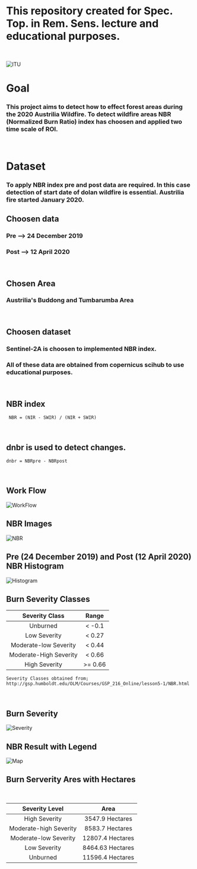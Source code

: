 # This repository created for Spec. Top. in Rem. Sens. lecture and educational purposes.
</br>

![ITU](images/itu.jpg 'ITU')

# Goal
### This project aims to detect how to effect forest areas during the 2020 Austrilia Wildfire. To detect wildfire areas NBR (Normalized Burn Ratio) index has choosen and applied two time scale of ROI. 
</br>

# Dataset

### To apply NBR index pre and post data are required. In this case detection of start date of dolan wildfire is essential. Austrilia fire started January 2020.


## Choosen data
### Pre  -->  24 December 2019
### Post -->  12 April 2020
</br>

## Chosen Area
### Austrilia's Buddong and Tumbarumba Area

<br>

## Choosen dataset
### Sentinel-2A is choosen to implemented NBR index.
### All of these data are obtained from copernicus scihub to use educational purposes.
</br>


## NBR index
```
 NBR = (NIR - SWIR) / (NIR + SWIR)
```
</br>

## dnbr is used to detect changes.
```
dnbr = NBRpre - NBRpost
```

<br>

## Work Flow
![WorkFlow](images/workflow.png 'WorkFlow')


## NBR Images
![NBR](images/NBR.png 'NBR')


## Pre (24 December 2019) and Post (12 April 2020) NBR Histogram

![Histogram](images/hist.png 'Histogram')

## Burn Severity Classes

| Severity Class | Range |
| :------------: | :---:|
|Unburned | < -0.1|
|Low Severity| < 0.27|
|Moderate-low Severity| < 0.44|
|Moderate-High Severity| < 0.66|
|High Severity| >= 0.66|

```
Severity Classes obtained from;
http://gsp.humboldt.edu/OLM/Courses/GSP_216_Online/lesson5-1/NBR.html
```
<br>

## Burn Severity
![Severity](images/burn_severity.png 'Severity')


## NBR Result with Legend
![Map](images/burn_result.png 'Result')

## Burn Serverity Ares with Hectares
<br>

| Severity Level | Area |
| :----: | :-:|
| High Severity | 3547.9 Hectares |
| Moderate-high Severity | 8583.7 Hectares |
| Moderate-low Severity | 12807.4 Hectares |
| Low Severity | 8464.63 Hectares |
| Unburned | 11596.4 Hectares |


